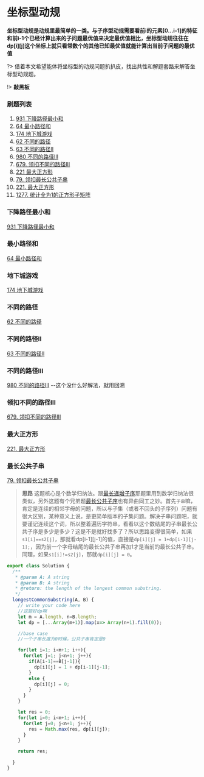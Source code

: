 # 坐标型动规

**坐标型动规是动规里最简单的一类。与子序型动规需要看前i的元素[0...i-1]的特征和前i-1个已经计算出来的子问题最优值来决定最优值相比，坐标型动规往往在dp[i][j]这个坐标上就只看常数个的其他已知最优值就能计算出当前子问题的最优值**

?> 借着本文希望能体将坐标型的动规问题扒扒皮，找出共性和解题套路来解答坐标型动规题。

!> **敲黑板** 

### **刷题列表**
1. [931 下降路径最小和](#下降路径最小和)
1. [64 最小路径和](#最小路径和)
1. [174 地下城游戏](#地下城游戏)
1. [62 不同的路径](#不同的路径) 
1. [63 不同的路径II](#不同的路径II)
1. [980 不同的路径III](#不同的路径III)
1. [679. 领扣不同的路径III](#领扣不同的路径III)
1. [221 最大正方形](#最大正方形)
1. [79. 领扣最长公共子串](#最长公共子串)
1. [221. 最大正方形](https://leetcode.com/problems/maximal-square/)
1. [1277. 统计全为1的正方形子矩阵](https://leetcode.com/problems/count-square-submatrices-with-all-ones)

### 下降路径最小和
[931 下降路径最小和](https://leetcode.com/problems/minimum-falling-path-sum/)

### 最小路径和
[64 最小路径和](https://leetcode.com/problems/minimum-path-sum/)

### 地下城游戏
[174 地下城游戏](https://leetcode.com/problems/dungeon-game/)

### 不同的路径
[62 不同的路径](https://leetcode.com/problems/unique-paths/)

### 不同的路径II
[63 不同的路径II](https://leetcode.com/problems/unique-paths-ii/)

### 不同的路径III
[980 不同的路径III](https://leetcode.com/problems/unique-paths-iii/) --这个没什么好解法，就用回溯

### 领扣不同的路径III
[679. 领扣不同的路径III](https://www.lintcode.com/problem/679/)

### 最大正方形
[221. 最大正方形](https://leetcode.com/problems/maximal-square/)

### 最长公共子串
[79. 领扣最长公共子串](https://www.lintcode.com/problem/79/)

> **思路** 这题核心是个数学归纳法。跟[最长递增子序](./coding/dp/subsequence?id=#最长递增子序)那题里用到数学归纳法很类似，另外这题有个兄弟题[最长公共子序](./coding/dp/subsequence?id=#最长公共子序)也有异曲同工之妙。首先`子串`嘛，肯定是连续的相邻字母的问题，所以与子集（或者不回头的子序列）问题有很大区别，某种意义上说，是更简单版本的子集问题。解决子串问题吧，就要谨记连续这个词，所以整着遍历字符串，看看以这个数结尾的子串最长公共子序是多少是多少？这是不是就好找多了？所以思路变得很简单，如果`s1[i]==s2[j]`，那就看dp[i-1][j-1]的值，直接是`dp[i][j] = 1+dp[i-1][j-1];`，因为前一个字母结尾的最长公共子串再加1才是当前的最长公共子串。同理，如果`s1[i]!=s2[j]`，那就`dp[i][j] = 0`。

```js
export class Solution {
  /**
   * @param A: A string
   * @param B: A string
   * @return: the length of the longest common substring.
   */
  longestCommonSubstring(A, B) {
    // write your code here
    //这题好dp啊
    let m = A.length, n=B.length;
    let dp = [...Array(m+1)].map(x=> Array(n+1).fill(0));

    //base case
    //一个子串长度为0时候，公共子串肯定是0

    for(let i=1; i<m+1; i++){
      for(let j=1; j<n+1; j++){
        if(A[i-1]==B[j-1]){
          dp[i][j] = 1 + dp[i-1][j-1];
        }
        else {
          dp[i][j] = 0;
        }
      }
    }

    let res = 0;
    for(let i=0; i<m+1; i++){
      for(let j=0; j<n+1; j++){
        res = Math.max(res, dp[i][j]);
      }
    }

    return res;

  }
}
```